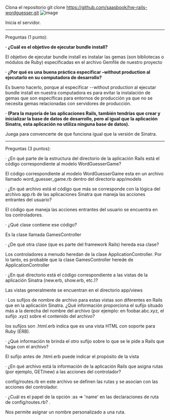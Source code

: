 Clona el repositorio git clone https://github.com/saasbook/hw-rails-wordguesser.git
![image](https://github.com/Josezapat/CC3S2/assets/90808325/b72a0089-89cf-4718-9054-23fa882dad6c)

Inicia el servidor.

***
Preguntas (1 punto):

**· ¿Cuál es el objetivo de ejecutar bundle install?**

El objetivo de ejecutar bundle install es instalar las gemas (son bibliotecas o módulos de Ruby) especificadas en el archivo Gemfile de nuestro proyecto

**· ¿Por qué es una buena práctica especificar –without production al ejecutarlo en su computadora de desarrollo?**

Es bueno hacerlo, porque al especificar --without production al ejecutar bundle install en nuestra computadora es para evitar la instalación de gemas que son específicas para entornos de producción ya que no se necesita gemas relacionadas con servidores de producción.

**· (Para la mayoría de las aplicaciones Rails, también tendrías que crear y inicializar la base de datos de desarrollo, pero al igual que la aplicación Sinatra, esta aplicación no utiliza ninguna base de datos).**

Juega para convencerte de que funciona igual que la versión de Sinatra.
***
Preguntas (3 puntos):

· ¿En qué parte de la estructura del directorio de la aplicación Rails está el código correspondiente al modelo WordGuesserGame?

El código correspondiente al modelo WordGuesserGame esta en un archivo llamado word_guesser_game.rb dentro del directorio app/models

· ¿En qué archivo está el código que más se corresponde con la lógica del archivo app.rb de las aplicaciones Sinatra que maneja las acciones entrantes del usuario?

El código que maneja las acciones entrantes del usuario se encuentra en los controladores. 

· ¿Qué clase contiene ese código?

  Es la clase llamada GamesController
 
· ¿De qué otra clase (que es parte del framework Rails) hereda esa clase?

Los controladores a menudo heredan de la clase ApplicationController. Por lo tanto, es probable que la clase GamesController herede de ApplicationController

· ¿En qué directorio está el código correspondiente a las vistas de la aplicación Sinatra (new.erb, show.erb, etc.)?

Las vistas generalmente se encuentran en el directorio app/views

· Los sufijos de nombre de archivo para estas vistas son diferentes en Rails que en la aplicación Sinatra. ¿Qué información proporciona el sufijo situado más a la derecha del nombre del archivo (por ejemplo: en foobar.abc.xyz, el sufijo .xyz) sobre el contenido del archivo?

los sufijos son .html.erb indica que es una vista HTML con soporte para Ruby (ERB).

· ¿Qué información te brinda el otro sufijo sobre lo que se le pide a Rails que haga con el archivo?

El sufijo antes de .html.erb puede indicar el propósito de la vista

· ¿En qué archivo está la información de la aplicación Rails que asigna rutas (por ejemplo, GET/new) a las acciones del controlador?

config/routes.rb en este archivo se definen las rutas y se asocian con las acciones del controlador.

· ¿Cuál es el papel de la opción :as => 'name' en las declaraciones de ruta de config/routes.rb? .

Nos permite asignar un nombre personalizado a una ruta.
